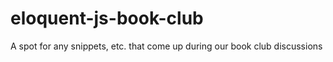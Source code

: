 # eloquent-js-book-club
A spot for any snippets, etc. that come up during our book club discussions
